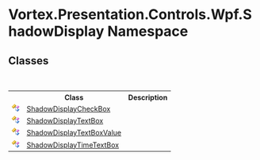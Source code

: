# Vortex.Presentation.Controls.Wpf.ShadowDisplay Namespace

## Classes
&nbsp;<table><tr><th></th><th>Class</th><th>Description</th></tr><tr><td>![Public class](media/pubclass.gif "Public class")</td><td><a href="T_Vortex_Presentation_Controls_Wpf_ShadowDisplay_ShadowDisplayCheckBox.md">ShadowDisplayCheckBox</a></td><td /></tr><tr><td>![Public class](media/pubclass.gif "Public class")</td><td><a href="T_Vortex_Presentation_Controls_Wpf_ShadowDisplay_ShadowDisplayTextBox.md">ShadowDisplayTextBox</a></td><td /></tr><tr><td>![Public class](media/pubclass.gif "Public class")</td><td><a href="T_Vortex_Presentation_Controls_Wpf_ShadowDisplay_ShadowDisplayTextBoxValue.md">ShadowDisplayTextBoxValue</a></td><td /></tr><tr><td>![Public class](media/pubclass.gif "Public class")</td><td><a href="T_Vortex_Presentation_Controls_Wpf_ShadowDisplay_ShadowDisplayTimeTextBox.md">ShadowDisplayTimeTextBox</a></td><td /></tr></table>&nbsp;
